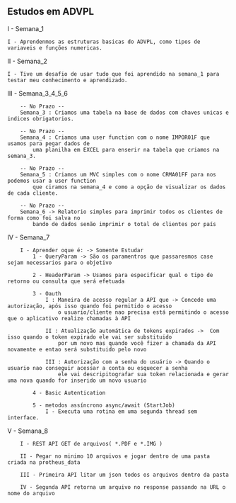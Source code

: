 ## Estudos em ADVPL

I - Semana_1

    I - Aprendenmos as estruturas basicas do ADVPL, como tipos de variaveis e funções numericas.

II - Semana_2

    I - Tive um desafio de usar tudo que foi aprendido na semana_1 para testar meu conhecimento e aprendizado.

III - Semana_3_4_5_6

        -- No Prazo --
        Semana_3 : Criamos uma tabela na base de dados com chaves unicas e indices obrigatorios.

        -- No Prazo --
        Semana_4 : Criamos uma user function com o nome IMPOR01F que usamos para pegar dados de
            uma planilha em EXCEL para enserir na tabela que criamos na semana_3.

        -- No Prazo --
        Semana_5 : Criamos um MVC simples com o nome CRMA01FF para nos podemos usar a user function
            que ciramos na semana_4 e como a opção de visualizar os dados de cada cliente.

        -- No Prazo --
        Semana_6 -> Relatorio simples para imprimir todos os clientes de forma como foi salva no 
            bando de dados senão imprimir o total de clientes por país

IV - Semana_7

        I - Aprender oque é: -> Somente Estudar
            1 - QueryParam -> São os paramentros que passaresmos case sejam necessarios para o objetivo
            
            2 - HeaderParam -> Usamos para especificar qual o tipo de retorno ou consulta que será efetuada

            3 - Oauth
                I : Maneira de acesso regular a API que -> Concede uma autorização, após isso quando foi permitido o acesso
                    o usuario/cliente nao precisa está permitindo o acesso que o aplicativo realize chamadas à API

                II : Atualização automática de tokens expirados ->  Com isso quando o token expirado ele vai ser substituido
                    por um novo mas quando você fizer a chamada da API novamente e entao será substituido pelo novo
                
                III : Autorização com a senha do usuário -> Quando o usuario nao conseguir acessar a conta ou esquecer a senha
                    ele vai descripitografar sua token relacionada e gerar uma nova quando for inserido um novo usuario

            4 - Basic Autentication
            
            5 - metodos assíncrono async/await (StartJob)
                I - Executa uma rotina em uma segunda thread sem interface.

V - Semana_8

        I - REST API GET de arquivos( *.PDF e *.IMG )

        II - Pegar no minimo 10 arquivos e jogar dentro de uma pasta criada na protheus_data

        III - Primeira API litar um json todos os arquivos dentro da pasta

        IV - Segunda API retorna um arquivo no response passando na URL o nome do arquivo